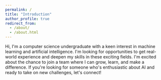 ```yaml
---
permalink: /
title: "Introduction"
author_profile: true
redirect_from: 
  - /about/
  - /about.html
---
```

Hi, I'm a computer science undergraduate with a keen interest in machine learning and artificial intelligence. I'm looking for opportunities to get real-world experience and deepen my skills in these exciting fields.
I'm excited about the chance to join a team where I can grow, learn, and make a difference. If you're looking for someone who's enthusiastic about AI and ready to take on new challenges, let's connect!